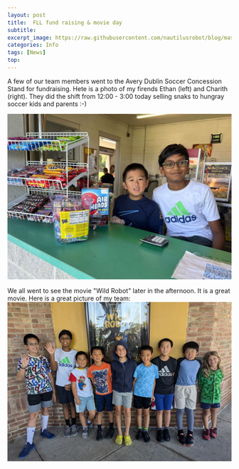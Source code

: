 ```yaml
---
layout: post
title:  FLL fund raising & movie day
subtitle: 
excerpt_image: https://raw.githubusercontent.com/nautilusrobot/blog/master/assets/images/post_img/202410_05_post_1.JPG
categories: Info
tags: [News]
top: 
---
```


A few of our team members went to the Avery Dublin Soccer Concession Stand for fundraising.
Hete is a photo of my firends Ethan (left) and Charith (right). They did the shift from 12:00 - 3:00 today selling snaks to hungray soccer kids and parents :-)

<img alt="Light" src="https://raw.githubusercontent.com/nautilusrobot/blog/master/assets/images/post_img/202410_05_post_1.JPG">

We all went to see the movie "Wild Robot" later in the afternoon. It is a great movie. Here is a great picture of my team:
<img alt="Light" src="https://raw.githubusercontent.com/nautilusrobot/blog/master/assets/images/post_img/202410_5_post_1.JPG">

